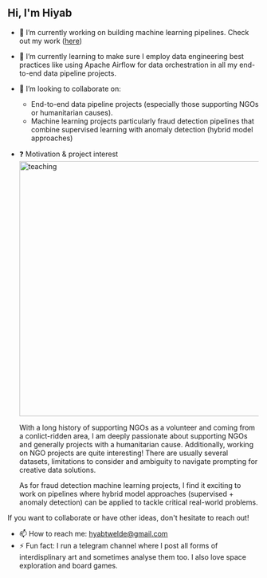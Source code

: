 ## Hi, I'm Hiyab 

- 🔭 I’m currently working on building machine learning pipelines. Check out my work (<a href="https://github.com/hiyab-t?tab=repositories">here</a>)
- 🌱 I’m currently learning to make sure I employ data engineering best practices like using Apache Airflow for data orchestration in all my end-to-end data pipeline projects.
- 👯 I’m looking to collaborate on:
   - End-to-end data pipeline projects (especially those supporting NGOs or humanitarian causes).
   - Machine learning projects particularly fraud detection pipelines that combine supervised learning with anomaly detection (hybrid model approaches)

- ❓ Motivation & project interest 
                                                                                      <img width="512" height="512" alt="teaching" src="https://github.com/user-attachments/assets/e0ec6a25-cff0-43f0-a03d-e4b43f620d2b" />

  With a long history of supporting NGOs as a volunteer and coming from a conlict-ridden area, I am deeply passionate about supporting NGOs and generally projects with a humanitarian cause. Additionally, working on NGO projects are quite interesting! There are usually several datasets, limitations to consider and ambiguity to navigate prompting for creative data solutions.

  As for fraud detection machine learning projects, I find it exciting to work on pipelines where hybrid model approaches (supervised + anomaly detection) can be applied to tackle critical real-world problems.

If you want to collaborate or have other ideas, don't hesitate to reach out! 

- 📫 How to reach me: hyabtwelde@gmail.com
- ⚡ Fun fact: I run a telegram channel where I post all forms of interdisplinary art and sometimes analyse them too. I also love space exploration and board games.
<!--
**hiyab-t/hiyab-t** is a ✨ _special_ ✨ repository because its `README.md` (this file) appears on your GitHub profile.

Here are some ideas to get you started:

- 🔭 I’m currently working on ...
- 🌱 I’m currently learning ...
- 👯 I’m looking to collaborate on ...
- 🤔 I’m looking for help with ...
- 💬 Ask me about ...
- 📫 How to reach me: ...
- 😄 Pronouns: ...
- ⚡ Fun fact: ...
-->
